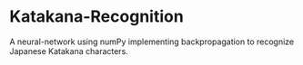 # Katakana-Recognition

A neural-network using numPy implementing backpropagation to recognize Japanese Katakana characters.
